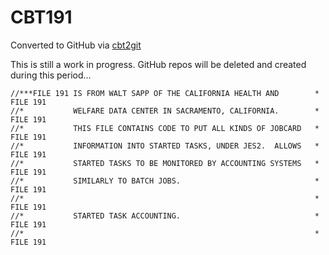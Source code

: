 # CBT191
Converted to GitHub via [cbt2git](https://github.com/wizardofzos/cbt2git)

This is still a work in progress. GitHub repos will be deleted and created during this period...

```
//***FILE 191 IS FROM WALT SAPP OF THE CALIFORNIA HEALTH AND        *   FILE 191
//*           WELFARE DATA CENTER IN SACRAMENTO, CALIFORNIA.        *   FILE 191
//*           THIS FILE CONTAINS CODE TO PUT ALL KINDS OF JOBCARD   *   FILE 191
//*           INFORMATION INTO STARTED TASKS, UNDER JES2.  ALLOWS   *   FILE 191
//*           STARTED TASKS TO BE MONITORED BY ACCOUNTING SYSTEMS   *   FILE 191
//*           SIMILARLY TO BATCH JOBS.                              *   FILE 191
//*                                                                 *   FILE 191
//*           STARTED TASK ACCOUNTING.                              *   FILE 191
//*                                                                 *   FILE 191
```
